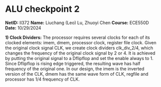 # ALU checkpoint 2

**NetID:** ll372   **Name:** Liuchang (Leo) Lu, Zhuoyi Chen   **Course:** ECE550D   **Date:** 10/29/2024

**1) Clock Dividers:**
The processor requires several clocks for each of its clocked elements: imem, dmem, processor clock, register file clock. Given the original clock signal CLK, we create clock dividers clk_div_2/4, which changes the frequency of the original clock signal by 2 or 4. It is achieved by putting the original signal to a Dflipflop and set the enable always to 1. Since Dflipflop is rising edge triggered, the resulting wave has half frequency of the original one. 
In our design, the imem is the inverted version of the CLK, dmem has the same wave form of CLK, regfile and processor has 1/4 frequency of CLK. 
